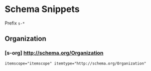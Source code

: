 # Schema Snippets

Prefix `s-*`

## Organization

### [s-org] http://schema.org/Organization

```html
itemscope="itemscope" itemtype="http://schema.org/Organization"
```
